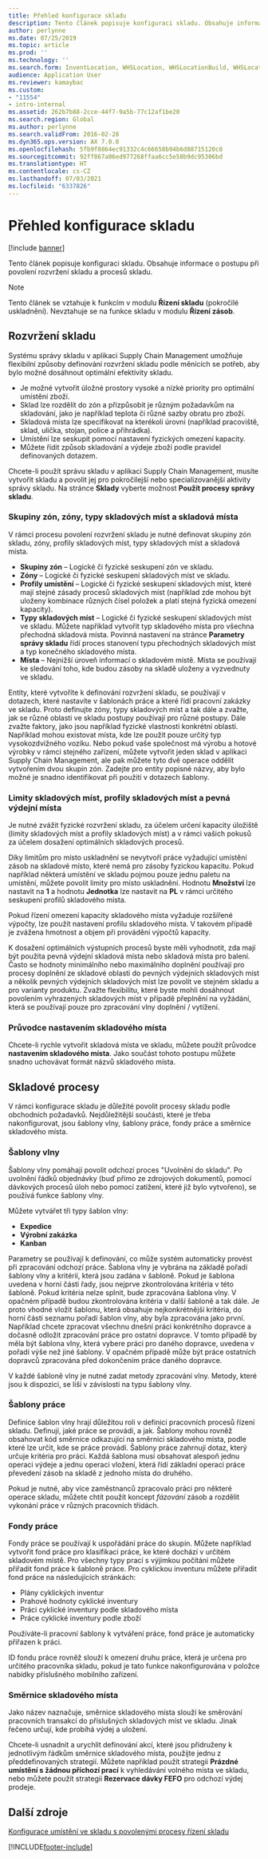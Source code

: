 ```yaml
---
title: Přehled konfigurace skladu
description: Tento článek popisuje konfiguraci skladu. Obsahuje informace o postupu při povolení rozvržení skladu a procesů skladu.
author: perlynne
ms.date: 07/25/2019
ms.topic: article
ms.prod: ''
ms.technology: ''
ms.search.form: InventLocation, WHSLocation, WHSLocationBuild, WHSLocationProfile, WHSLocationType, WHSLocDirTable, WHSParameters, WHSWaveTemplateTable, WHSWorkPool, WHSWorkTemplateTable, WHSZone, WHSZoneGroup
audience: Application User
ms.reviewer: kamaybac
ms.custom:
- "11554"
- intro-internal
ms.assetid: 262b7b88-2cce-44f7-9a5b-77c12af1be20
ms.search.region: Global
ms.author: perlynne
ms.search.validFrom: 2016-02-28
ms.dyn365.ops.version: AX 7.0.0
ms.openlocfilehash: 5fb9f8864ec91332c4c66658b94b6d88715120c8
ms.sourcegitcommit: 92ff867a06ed977268ffaa6cc5e58b9dc95306bd
ms.translationtype: HT
ms.contentlocale: cs-CZ
ms.lasthandoff: 07/03/2021
ms.locfileid: "6337826"
---
```

# <a name="warehouse-configuration-overview"></a>Přehled konfigurace skladu

[!include [banner](../includes/banner.md)]

Tento článek popisuje konfiguraci skladu. Obsahuje informace o postupu při povolení rozvržení skladu a procesů skladu.

> [!NOTE]
> Tento článek se vztahuje k funkcím v modulu **Řízení skladu** (pokročilé uskladnění). Nevztahuje se na funkce skladu v modulu **Řízení zásob**.

## <a name="warehouse-layout"></a>Rozvržení skladu
Systému správy skladu v aplikaci Supply Chain Management umožňuje flexibilní způsoby definování rozvržení skladu podle měnících se potřeb, aby bylo možné dosáhnout optimální efektivity skladu.

-   Je možné vytvořit úložné prostory vysoké a nízké priority pro optimální umístění zboží.
-   Sklad lze rozdělit do zón a přizpůsobit je různým požadavkům na skladování, jako je například teplota či různé sazby obratu pro zboží.
-   Skladová místa lze specifikovat na kterékoli úrovni (například pracoviště, sklad, ulička, stojan, police a přihrádka).
-   Umístění lze seskupit pomocí nastavení fyzických omezení kapacity.
-   Můžete řídit způsob skladování a výdeje zboží podle pravidel definovaných dotazem.

Chcete-li použít správu skladu v aplikaci Supply Chain Management, musíte vytvořit skladu a povolit jej pro pokročilejší nebo specializovanější aktivity správy skladu. Na stránce **Sklady** vyberte možnost **Použít procesy správy skladu**.

### <a name="zone-groups-zones-location-types-and-locations"></a>Skupiny zón, zóny, typy skladových míst a skladová místa

V rámci procesu povolení rozvržení skladu je nutné definovat skupiny zón skladu, zóny, profily skladových míst, typy skladových míst a skladová místa.

-   **Skupiny zón** – Logické či fyzické seskupení zón ve skladu.
-   **Zóny** – Logické či fyzické seskupení skladových míst ve skladu.
-   **Profily umístění** – Logické či fyzické seskupení skladových míst, které mají stejné zásady procesů skladových míst (například zde mohou být uloženy kombinace různých čísel položek a platí stejná fyzická omezení kapacity).
-   **Typy skladových míst** – Logické či fyzické seskupení skladových míst ve skladu. Můžete například vytvořit typ skladového místa pro všechna přechodná skladová místa. Povinná nastavení na stránce **Parametry správy skladu** řídí proces stanovení typu přechodných skladových míst a typ konečného skladového místa.
-   **Místa** – Nejnižší úroveň informací o skladovém místě. Místa se používají ke sledování toho, kde budou zásoby na skladě uloženy a vyzvednuty ve skladu.

Entity, které vytvoříte k definování rozvržení skladu, se používají v dotazech, které nastavíte v šablonách práce a které řídí pracovní zakázky ve skladu. Proto definujte zóny, typy skladových míst a tak dále a zvažte, jak se různé oblasti ve skladu postupy používají pro různé postupy. Dále zvažte faktory, jako jsou například fyzické vlastnosti konkrétní oblasti. Například mohou existovat místa, kde lze použít pouze určitý typ vysokozdvižného vozíku. Nebo pokud vaše společnost má výrobu a hotové výrobky v rámci stejného zařízení, můžete vytvořit jeden sklad v aplikaci Supply Chain Management, ale pak můžete tyto dvě operace oddělit vytvořením dvou skupin zón. Zadejte pro entity popisné názvy, aby bylo možné je snadno identifikovat při použití v dotazech šablony.

### <a name="location-stocking-limits-location-profiles-and-fixed-picking-locations"></a>Limity skladových míst, profily skladových míst a pevná výdejní místa

Je nutné zvážit fyzické rozvržení skladu, za účelem určení kapacity úložiště (limity skladových míst a profily skladových míst) a v rámci vašich pokusů za účelem dosažení optimálních skladových procesů. 

Díky limitům pro místo uskladnění se nevytvoří práce vyžadující umístění zásob na skladové místo, které nemá pro zásoby fyzickou kapacitu. Pokud například některá umístění ve skladu pojmou pouze jednu paletu na umístění, můžete povolit limity pro místo uskladnění. Hodnotu **Množství** lze nastavit na **1** a hodnotu **Jednotka** lze nastavit na **PL** v rámci určitého seskupení profilů skladového místa. 

Pokud řízení omezení kapacity skladového místa vyžaduje rozšířené výpočty, lze použít nastavení profilu skladového místa. V takovém případě je zvážena hmotnost a objem při provádění výpočtů kapacity. 

K dosažení optimálních výstupních procesů byste měli vyhodnotit, zda mají být použita pevná výdejní skladová místa nebo skladová místa pro balení. Často se hodnoty minimálního nebo maximálního doplnění používají pro procesy doplnění ze skladové oblasti do pevných výdejních skladových míst a několik pevných výdejních skladových míst lze povolit ve stejném skladu a pro varianty produktu. Zvažte flexibilitu, které byste mohli dosáhnout povolením vyhrazených skladových míst v případě přeplnění na vyžádání, která se používají pouze pro zpracování vlny doplnění / vytížení.

### <a name="location-setup-wizard"></a>Průvodce nastavením skladového místa

Chcete-li rychle vytvořit skladová místa ve skladu, můžete použít průvodce **nastavením skladového místa**. Jako součást tohoto postupu můžete snadno uchovávat formát názvů skladového místa.

## <a name="warehouse-processes"></a>Skladové procesy
V rámci konfigurace skladu je důležité povolit procesy skladu podle obchodních požadavků. Nejdůležitější součásti, které je třeba nakonfigurovat, jsou šablony vlny, šablony práce, fondy práce a směrnice skladového místa.

### <a name="wave-templates"></a>Šablony vlny

Šablony vlny pomáhají povolit odchozí proces "Uvolnění do skladu". Po uvolnění řádků objednávky (buď přímo ze zdrojových dokumentů, pomocí dávkových procesů úloh nebo pomocí zatížení, které již bylo vytvořeno), se používá funkce šablony vlny. 

Můžete vytvářet tři typy šablon vlny: 
-   **Expedice**
-   **Výrobní zakázka**
-   **Kanban** 

Parametry se používají k definování, co může systém automaticky provést při zpracování odchozí práce. Šablona vlny je vybrána na základě pořadí šablony vlny a kritérií, která jsou zadána v šabloně. Pokud je šablona uvedena v horní části řady, jsou nejprve zkontrolována kritéria v této šabloně. Pokud kritéria nelze splnit, bude zpracována šablona vlny. V opačném případě budou zkontrolována kritéria v další šabloně a tak dále. Je proto vhodné vložit šablonu, která obsahuje nejkonkrétnější kritéria, do horní části seznamu pořadí šablon vlny, aby byla zpracována jako první. Například chcete zpracovat všechnu dnešní práci konkrétního dopravce a dočasně odložit zpracování práce pro ostatní dopravce. V tomto případě by měla být šablona vlny, která vybere práci pro daného dopravce, uvedena v pořadí výše než jiné šablony. V opačném případě může být práce ostatních dopravců zpracována před dokončením práce daného dopravce. 

V každé šabloně vlny je nutné zadat metody zpracování vlny. Metody, které jsou k dispozici, se liší v závislosti na typu šablony vlny.

### <a name="work-templates"></a>Šablony práce

Definice šablon vlny hrají důležitou roli v definici pracovních procesů řízení skladu. Definují, jaké práce se provádí, a jak. Šablony mohou rovněž obsahovat kód směrnice odkazující na směrnici skladového místa, podle které lze určit, kde se práce provádí. Šablony práce zahrnují dotaz, který určuje kritéria pro práci. Každá šablona musí obsahovat alespoň jednu operaci výdeje a jednu operaci vložení, která řídí základní operaci práce převedení zásob na skladě z jednoho místa do druhého. 

Pokud je nutné, aby více zaměstnanců zpracovalo práci pro některé operace skladu, můžete chtít použít koncept *fázování* zásob a rozdělit vykonání práce v různých pracovních třídách.

### <a name="work-pools"></a>Fondy práce

Fondy práce se používají k uspořádání práce do skupin. Můžete například vytvořit fond práce pro klasifikaci práce, ke které dochází v určitém skladovém místě. Pro všechny typy prací s výjimkou počítání můžete přiřadit fond práce k šabloně práce. Pro cyklickou inventuru můžete přiřadit fond práce na následujících stránkách:

-   Plány cyklických inventur
-   Prahové hodnoty cyklické inventury
-   Práci cyklické inventury podle skladového místa
-   Práce cyklické inventury podle zboží

Používáte-li pracovní šablony k vytváření práce, fond práce je automaticky přiřazen k práci. 

ID fondu práce rovněž slouží k omezení druhu práce, která je určena pro určitého pracovníka skladu, pokud je tato funkce nakonfigurována v položce nabídky příslušného mobilního zařízení.

### <a name="location-directives"></a>Směrnice skladového místa

Jako název naznačuje, směrnice skladového místa slouží ke směrování pracovních transakcí do příslušných skladových míst ve skladu. Jinak řečeno určují, kde probíhá výdej a uložení. 

Chcete-li usnadnit a urychlit definování akcí, které jsou přidruženy k jednotlivým řádkům směrnice skladového místa, použijte jednu z předdefinovaných strategií. Můžete například použít strategii **Prázdné umístění s žádnou příchozí prací** k vyhledávání volného místa ve skladu, nebo můžete použít strategii **Rezervace dávky FEFO** pro odchozí výdej prodeje.

## <a name="additional-resources"></a>Další zdroje

[Konfigurace umístění ve skladu s povolenými procesy řízení skladu](tasks/configure-locations-wms-enabled-warehouse.md)





[!INCLUDE[footer-include](../../includes/footer-banner.md)]